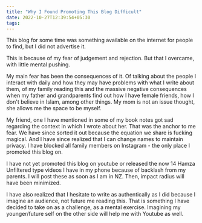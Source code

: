 ```yaml
---
title: "Why I Found Promoting This Blog Difficult"
date: 2022-10-27T12:39:54+05:30
tags:
---
```

This blog for some time was something available on the internet for people to find, but I did not advertise it.

This is because of my fear of judgement and rejection. But that I overcame, with little mental pushing.

My main fear has been the consequences of it. Of talking about the people I interact with daily and how they may have problems with what I write about them, of my family reading this and the massive negative consequences when my father and grandparents find out how I have female friends, how I don't believe in Islam, among other things. My mom is not an issue thought, she allows me the space to be myself.

My friend, one I have mentioned in some of my book notes got sad regarding the context in which I wrote about her. That was the anchor to me fear. We have since sorted it out because the equation we share is fucking magical. And I have since realized that I can change names to maintain privacy. I have blocked all family members on Instagram - the only place I promoted this blog on.

I have not yet promoted this blog on youtube or released the now 14 Hamza Unfiltered type videos I have in my phone because of backlash from my parents. I will post these as soon as I am in NZ. Then, impact radius will have been minimized.

I have also realized that I hesitate to write as authentically as I did because I imagine an audience, not future me reading this. That is something I have decided to take on as a challenge, as a mental exercise. Imagining my younger/future self on the other side will help me with Youtube as well.
